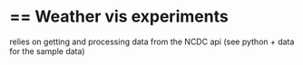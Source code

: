 ==
Weather vis experiments
==

relies on getting and processing data from the NCDC api (see python + data for the sample data)
